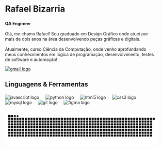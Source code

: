 <h1 align="left">Rafael Bizarria</h1>

###

<p align="left"><Strong>QA Engineer</Strong><br><br>Olá, me chamo Rafael! Sou graduado em Design Gráfico onde atuei por mais de dois anos na área desenvolvendo peças gráficas e digitais. <br><br>Atualmente, curso Ciência da Computação, onde venho aprofundando meus conhecimentos em lógica de programação, desenvolvimento, testes de software e automação!</p>
  <a href="mailto:rafaelbpmt@gmail.com target="_blank">
    <img src="https://img.shields.io/static/v1?message=Gmail&logo=gmail&label=&color=FFFFFF&logoColor=242424&labelColor=&style=for-the-badge" height="29" alt="gmail logo"  />
  </a>
  
  
###

<h2 align="left">Linguagens & Ferramentas</h2>

###

<div align="left">
  <img src="https://cdn.jsdelivr.net/gh/devicons/devicon/icons/javascript/javascript-original.svg" height="40" alt="javascript logo"  />
  <img width="12" />
  <img src="https://cdn.jsdelivr.net/gh/devicons/devicon/icons/python/python-original.svg" height="40" alt="python logo"  />
  <img width="12" />
  <img src="https://cdn.jsdelivr.net/gh/devicons/devicon/icons/html5/html5-original.svg" height="40" alt="html5 logo"  />
  <img width="12" />
  <img src="https://cdn.jsdelivr.net/gh/devicons/devicon/icons/css3/css3-original.svg" height="40" alt="css3 logo"  />
  <img width="12" />
  <img src="https://cdn.jsdelivr.net/gh/devicons/devicon/icons/mysql/mysql-original.svg" height="40" alt="mysql logo"  />
  <img width="12" />
  <img src="https://cdn.jsdelivr.net/gh/devicons/devicon/icons/git/git-original.svg" height="40" alt="git logo"  />
  <img width="12" />
  <img src="https://cdn.jsdelivr.net/gh/devicons/devicon/icons/figma/figma-original.svg" height="40" alt="figma logo"  />
</div>

###

<picture>
  <source media="(prefers-color-scheme: dark)" srcset="https://raw.githubusercontent.com/rafaelbpmt/rafaelbpmt/output/github-contribution-grid-snake-dark.svg">
  <source media="(prefers-color-scheme: light)" srcset="https://raw.githubusercontent.com/rafaelbpmt/rafaelbpmt/output/github-contribution-grid-snake.svg">
  <img alt="github contribution grid snake animation" src="https://raw.githubusercontent.com/rafaelbpmt/rafaelbpmt/output/github-contribution-grid-snake.svg">
</picture>

###
